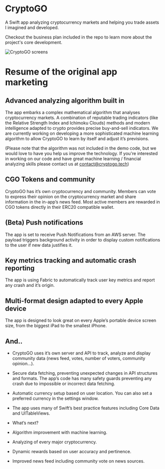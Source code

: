 # CryptoGO

A Swift app analyzing cryptocurrency markets and helping you trade assets I imagined and developed.

Checkout the business plan included in the repo to learn more about the project's core development.

![CryptoGO screens](https://user-images.githubusercontent.com/31767776/68083193-90057580-fe26-11e9-962a-972f67d33e9b.png)

# Resume of the original app marketing

## Advanced analyzing algorithm built in
The app embarks a complex mathematical algorithm that analyses cryptocurrency markets. A combination of reputable trading indicators (like the Relative Strength Index and Ichimoku Clouds) methods and modern intelligence adapted to crypto provides precise buy-and-sell indicators. We are currently working on developing a more sophisticated machine learning algorithm to allow CryptoGO to learn by itself and adjust it’s previsions.

(Please note that the algorithm was not included in the demo code, but we would love to have you help us improve the technology. If you're interested in working on our code and have great machine learning / financial analyzing skills please contact us at contact@cryptogo.tech)

## CGO Tokens and community
CryptoGO has it’s own cryptocurrency and community. Members can vote to express their opinion on the cryptocurrency market and share information in the in-app’s news feed. 
Most active members are rewarded in CGO tokens directly in their ERC20 compatible wallet.

## (Beta) Push notifications 
The app is set to receive Push Notifications from an AWS server. The payload triggers background activity in order to display custom notifications to the user if new data justifies it.

## Key metrics tracking and automatic crash reporting 
The app is using Fabric to automatically track user key metrics and report any crash and it’s origin.

## Multi-format design adapted to every Apple device
The app is designed to look great on every Apple’s portable device screen size, from the biggest iPad to the smallest iPhone.

## And..
- CryptoGO uses it’s own server and API to track, analyze and display community data (news feed, votes, number of voters, community opinion…).
- Secure data fetching, preventing unexpected changes in API structures and formats. The app’s code has many safety guards preventing any crash due to impossible or incorrect data fetching.
- Automatic currency setup based on user location. You can also set a preferred currency in the settings window.
- The app uses many of Swift’s best practice features including Core Data and UITableViews.

- What’s next?
- Algorithm improvement with machine learning.
- Analyzing of every major cryptocurrency.
- Dynamic rewards based on user accuracy and pertinence.
- Improved news feed including community vote on news sources.
